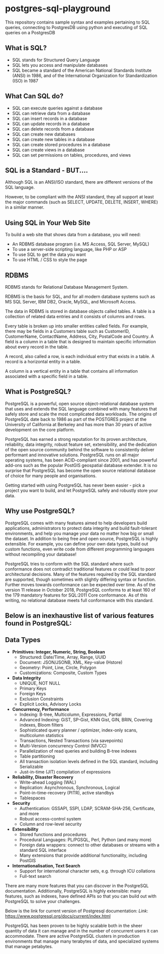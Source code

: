# postgres-sql-playground
This repository contains sample syntax and examples pertaining to SQL queries, connecting to PostgresDB using python and executing of SQL queries on a PostgresDB


## What is SQL?
* SQL stands for Structured Query Language
* SQL lets you access and manipulate databases
* SQL became a standard of the American National Standards Institute (ANSI) in 1986, and of the International Organization for Standardization (ISO) in 1987

## What Can SQL do?
* SQL can execute queries against a database
* SQL can retrieve data from a database
* SQL can insert records in a database
* SQL can update records in a database
* SQL can delete records from a database
* SQL can create new databases
* SQL can create new tables in a database
* SQL can create stored procedures in a database
* SQL can create views in a database
* SQL can set permissions on tables, procedures, and views

## SQL is a Standard - BUT....
Although SQL is an ANSI/ISO standard, there are different versions of the SQL language.

However, to be compliant with the ANSI standard, they all support at least the major commands (such as SELECT, UPDATE, DELETE, INSERT, WHERE) in a similar manner.

## Using SQL in Your Web Site
To build a web site that shows data from a database, you will need:

* An RDBMS database program (i.e. MS Access, SQL Server, MySQL)
* To use a server-side scripting language, like PHP or ASP
* To use SQL to get the data you want
* To use HTML / CSS to style the page

## RDBMS
RDBMS stands for Relational Database Management System.

RDBMS is the basis for SQL, and for all modern database systems such as MS SQL Server, IBM DB2, Oracle, MySQL, and Microsoft Access.

The data in RDBMS is stored in database objects called tables. A table is a collection of related data entries and it consists of columns and rows.

Every table is broken up into smaller entities called fields. For example, there may be fields in a Customers table such as CustomerID, CustomerName, ContactName, Address, City, PostalCode and Country. A field is a column in a table that is designed to maintain specific information about every record in the table.

A record, also called a row, is each individual entry that exists in a table. A record is a horizontal entity in a table.

A column is a vertical entity in a table that contains all information associated with a specific field in a table.

## What is PostgreSQL?
PostgreSQL is a powerful, open source object-relational database system that uses and extends the SQL language combined with many features that safely store and scale the most complicated data workloads. The origins of PostgreSQL date back to 1986 as part of the POSTGRES project at the University of California at Berkeley and has more than 30 years of active development on the core platform.

PostgreSQL has earned a strong reputation for its proven architecture, reliability, data integrity, robust feature set, extensibility, and the dedication of the open source community behind the software to consistently deliver performant and innovative solutions. PostgreSQL runs on all major operating systems, has been ACID-compliant since 2001, and has powerful add-ons such as the popular PostGIS geospatial database extender. It is no surprise that PostgreSQL has become the open source relational database of choice for many people and organisations.

Getting started with using PostgreSQL has never been easier - pick a project you want to build, and let PostgreSQL safely and robustly store your data.

## Why use PostgreSQL?
PostgreSQL comes with many features aimed to help developers build applications, administrators to protect data integrity and build fault-tolerant environments, and help you manage your data no matter how big or small the dataset. In addition to being free and open source, PostgreSQL is highly extensible. For example, you can define your own data types, build out custom functions, even write code from different programming languages without recompiling your database!

PostgreSQL tries to conform with the SQL standard where such conformance does not contradict traditional features or could lead to poor architectural decisions. Many of the features required by the SQL standard are supported, though sometimes with slightly differing syntax or function. Further moves towards conformance can be expected over time. As of the version 11 release in October 2018, PostgreSQL conforms to at least 160 of the 179 mandatory features for SQL:2011 Core conformance. As of this writing, no relational database meets full conformance with this standard.

## Below is an inexhaustive list of various features found in PostgreSQL:

## Data Types
* **Primitives: Integer, Numeric, String, Boolean**
     * Structured: Date/Time, Array, Range, UUID
     * Document: JSON/JSONB, XML, Key-value (Hstore)
     * Geometry: Point, Line, Circle, Polygon
     * Customizations: Composite, Custom Types
* **Data Integrity**
     * UNIQUE, NOT NULL
     * Primary Keys
     * Foreign Keys
     * Exclusion Constraints
     * Explicit Locks, Advisory Locks
* **Concurrency, Performance**
     * Indexing: B-tree, Multicolumn, Expressions, Partial
     * Advanced Indexing: GiST, SP-Gist, KNN Gist, GIN, BRIN, Covering indexes, Bloom filters
     * Sophisticated query planner / optimizer, index-only scans, multicolumn statistics
     * Transactions, Nested Transactions (via savepoints)
     * Multi-Version concurrency Control (MVCC)
     * Parallelization of read queries and building B-tree indexes
     * Table partitioning
     * All transaction isolation levels defined in the SQL standard, including Serializable
     * Just-in-time (JIT) compilation of expressions
* **Reliability, Disaster Recovery**
     * Write-ahead Logging (WAL)
     * Replication: Asynchronous, Synchronous, Logical
     * Point-in-time-recovery (PITR), active standbys
     * Tablespaces
* **Security**
     * Authentication: GSSAPI, SSPI, LDAP, SCRAM-SHA-256, Certificate, and more
     * Robust access-control system
     * Column and row-level security
* **Extensibility**
     * Stored functions and procedures
     * Procedural Languages: PL/PGSQL, Perl, Python (and many more)
     * Foreign data wrappers: connect to other databases or streams with a standard SQL interface
     * Many extensions that provide additional functionality, including PostGIS
* **Internationalisation, Text Search**
     * Support for international character sets, e.g. through ICU collations
     * Full-text search

There are many more features that you can discover in the PostgreSQL documentation. Additionally, PostgreSQL is highly extensible: many features, such as indexes, have defined APIs so that you can build out with PostgreSQL to solve your challenges.

Below is the link for current version of Postgresql documentation:
*Link*: https://www.postgresql.org/docs/current/index.html 

PostgreSQL has been proven to be highly scalable both in the sheer quantity of data it can manage and in the number of concurrent users it can accommodate. There are active PostgreSQL clusters in production environments that manage many terabytes of data, and specialized systems that manage petabytes.

